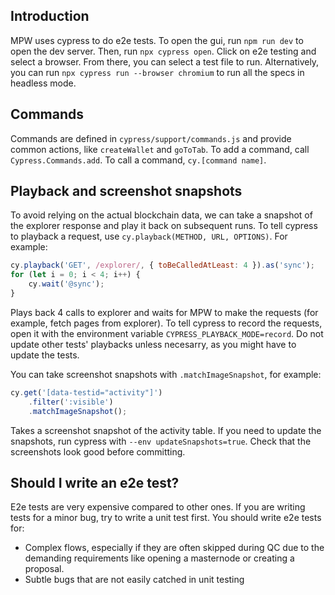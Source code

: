 ## Introduction

MPW uses cypress to do e2e tests.
To open the gui, run `npm run dev` to open the dev server.
Then, run `npx cypress open`. Click on e2e testing and select a browser. From there, you can select a test file to run.
Alternatively, you can run `npx cypress run --browser chromium` to run all the specs in headless mode.

## Commands

Commands are defined in `cypress/support/commands.js` and provide common actions, like `createWallet` and `goToTab`. To add a command, call `Cypress.Commands.add`. To call a command, `cy.[command name]`.

## Playback and screenshot snapshots

To avoid relying on the actual blockchain data, we can take a snapshot of the explorer response and play it back on subsequent runs.
To tell cypress to playback a request, use `cy.playback(METHOD, URL, OPTIONS)`.
For example:
```javascript
cy.playback('GET', /explorer/, { toBeCalledAtLeast: 4 }).as('sync');
for (let i = 0; i < 4; i++) {
    cy.wait('@sync');
}
```
Plays back 4 calls to explorer and waits for MPW to make the requests (for example, fetch pages from explorer).
To tell cypress to record the requests, open it with the environment variable `CYPRESS_PLAYBACK_MODE=record`.
Do not update other tests' playbacks unless necesarry, as you might have to update the tests.

You can take screenshot snapshots with `.matchImageSnapshot`, for example:
```javascript
cy.get('[data-testid="activity"]')
    .filter(':visible')
    .matchImageSnapshot();
```
Takes a screenshot snapshot of the activity table.
If you need to update the snapshots, run cypress with `--env updateSnapshots=true`. Check that the screenshots look good before committing.

## Should I write an e2e test?
E2e tests are very expensive compared to other ones. If you are writing tests for a minor bug, try to write a unit test first.
You should write e2e tests for:
- Complex flows, especially if they are often skipped during QC due to the demanding requirements like opening a masternode or creating a proposal.
- Subtle bugs that are not easily catched in unit testing

